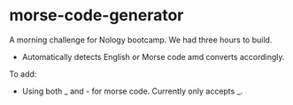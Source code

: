 # morse-code-generator

A morning challenge for Nology bootcamp. We had three hours to build. 

- Automatically detects English or Morse code amd converts accordingly.

To add:

- Using both _ and - for morse code. Currently only accepts _.

